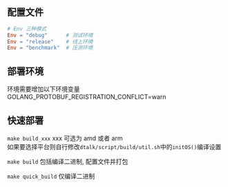 ## 配置文件

```toml
# Env 三种模式  
Env = "debug"      # 测试环境  
Env = "release"    # 线上环境  
Env = "benchmark"  # 压测环境
```

## 部署环境

环境需要增加以下环境变量  
GOLANG_PROTOBUF_REGISTRATION_CONFLICT=warn

## 快速部署

`make build_xxx` xxx 可选为 amd 或者 arm  
如果要选择平台则自行修改`dtalk/script/build/util.sh`中的`initOS()`编译设置

`make build` 包括编译二进制, 配置文件并打包

`make quick_build` 仅编译二进制